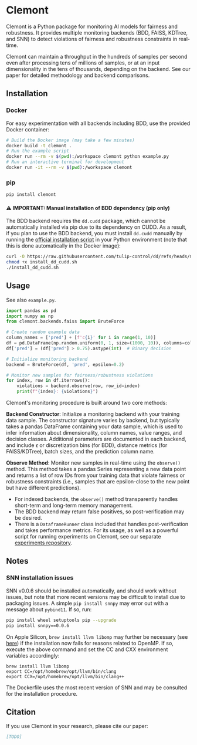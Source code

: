 # Clemont

Clemont is a Python package for monitoring AI models for fairness and robustness. It provides multiple monitoring backends (BDD, FAISS, KDTree, and SNN) to detect violations of fairness and robustness constraints in real-time. 

Clemont can maintain a throughput in the hundreds of samples per second even after processing tens of millions of samples, or at an input dimensionality in the tens of thousands, depending on the backend. See our paper for detailed methodology and backend comparisons.

## Installation

### Docker

For easy experimentation with all backends including BDD, use the provided Docker container:

```bash
# Build the Docker image (may take a few minutes)
docker build -t clemont .
# Run the example script
docker run --rm -v $(pwd):/workspace clemont python example.py
# Run an interactive terminal for development
docker run -it --rm -v $(pwd):/workspace clemont
```

### pip

```bash
pip install clemont
```

#### ⚠️ IMPORTANT: Manual installation of BDD dependency (pip only)

The BDD backend requires the `dd.cudd` package, which cannot be automatically installed via pip due to its dependency on CUDD. As a result, if you plan to use the BDD backend, you must install `dd.cudd` manually by running the [official installation script](https://github.com/tulip-control/dd/blob/main/examples/install_dd_cudd.sh) in your Python environment (note that this is done automatically in the Docker image):

```bash
curl -O https://raw.githubusercontent.com/tulip-control/dd/refs/heads/main/examples/install_dd_cudd.sh
chmod +x install_dd_cudd.sh
./install_dd_cudd.sh
```


## Usage

See also `example.py`.

```python
import pandas as pd
import numpy as np
from clemont.backends.faiss import BruteForce

# Create random example data
column_names = ['pred'] + [f'c{i}' for i in range(1, 10)]
df = pd.DataFrame(np.random.uniform(0, 1, size=(1000, 10)), columns=column_names)
df['pred'] = (df['pred'] > 0.75).astype(int)  # Binary decision

# Initialize monitoring backend
backend = BruteForce(df, 'pred', epsilon=0.2)

# Monitor new samples for fairness/robustness violations
for index, row in df.iterrows():
    violations = backend.observe(row, row_id=index)
    print(f"{index}: {violations}")
```

Clemont's monitoring procedure is built around two core methods:

**Backend Constructor**: Initialize a monitoring backend with your training data sample. The constructor signature varies by backend, but typically takes a pandas DataFrame containing your data sample, which is used to infer information about dimensionality, column names, value ranges, and decision classes. Additional parameters are documented in each backend, and include $\epsilon$ or discretization bins (for BDD), distance metrics (for FAISS/KDTree), batch sizes, and the prediction column name.

**Observe Method**: Monitor new samples in real-time using the `observe()` method. This method takes a pandas Series representing a new data point and returns a list of row IDs from your training data that violate fairness or robustness constraints (i.e., samples that are epsilon-close to the new point but have different predictions). 

* For indexed backends, the `observe()` method transparently handles short-term and long-term memory management.
* The BDD backend may return false positives, so post-verification may be desired.
* There is a `DataframeRunner` class included that handles post-verification and takes performance metrics. For its usage, as well as a powerful script for running experiments on Clemont, see our separate [experiments repository](https://github.com/ariez-xyz/aimon). 


## Notes

### SNN installation issues

SNN v0.0.6 should be installed automatically, and should work without issues, but note that more recent versions may be difficult to install due to packaging issues. A simple `pip install snnpy` may error out with a message about `pybind11`. If so, run:

```bash
pip install wheel setuptools pip --upgrade
pip install snnpy==0.0.6
```

On Apple Silicon, `brew install llvm libomp` may further be necessary (see [here](https://stackoverflow.com/questions/60005176/how-to-deal-with-clang-error-unsupported-option-fopenmp-on-travis)) if the installation now fails for reasons related to OpenMP. If so, execute the above command and set the CC and CXX environment variables accordingly:

```
brew install llvm libomp
export CC=/opt/homebrew/opt/llvm/bin/clang
export CCX=/opt/homebrew/opt/llvm/bin/clang++
```

The Dockerfile uses the most recent version of SNN and may be consulted for the installation procedure.


## Citation

If you use Clemont in your research, please cite our paper:

```bibtex
[TODO]
```
